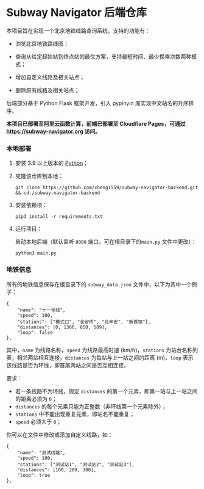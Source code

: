# Subway Navigator 后端仓库

本项目旨在实现一个北京地铁线路查询系统，支持的功能有：

- 浏览北京地铁路线图；

- 查询从给定起始站到终点站的最优方案，支持最短时间、最少换乘次数两种模式；

- 增加自定义线路及相关站点；

- 删除原有线路及相关站点；

后端部分基于 Python Flask 框架开发，引入 pypinyin 库实现中文站名的升序排序。

**本项目已部署至阿里云函数计算，前端已部署至 Cloudflare Pages，可通过 https://subway-navigator.org 访问。**

### 本地部署

1. 安装 3.9 以上版本的 [Python](https://www.python.org/)；

2. 克隆该仓库到本地：

    ```
    git clone https://github.com/cheng1559/subway-navigator-backend.git && cd./subway-navigator-backend
    ```

3. 安装依赖项：

    ```
    pip3 install -r requirements.txt
    ```

4. 运行项目：

    启动本地后端（默认监听 `8080` 端口，可在根目录下的`main.py` 文件中更改）：

    ```
    python3 main.py
    ```

### 地铁信息

所有的地铁信息保存在根目录下的 `subway_data.json` 文件中，以下为其中一个例子：

```
{
    "name": "十一号线",
    "speed": 100,
    "stations": ["模式口", "金安桥", "北辛安", "新首钢"],
    "distances": [0, 1366, 850, 689],
    "loop": false
},
```

其中，`name` 为线路名称，`speed` 为线路最高时速 (km/h)，`stations` 为站台名称列表，相邻两站相互连接，`distances` 为每站与上一站之间的距离 (m)，`loop` 表示该线路是否为环线，即首尾两站之间是否互相连接。

要求：
- 若一条线路不为环线，规定 `distances` 的第一个元素，即第一站与上一站之间的距离必须为 `0`；
- `distances` 的每个元素只能为正整数（非环线第一个元素除外）；
- `stations` 中不能出现重复元素，即站名不能重复；
- `speed` 必须大于 `0`；

你可以在文件中修改或添加自定义线路，如：

```
{
    "name": "测试线路",
    "speed": 100,
    "stations": ["测试站1", "测试站2", "测试站3"],
    "distances": [100, 200, 300],
    "loop": true
},
```